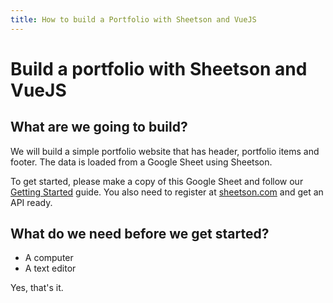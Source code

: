 ```yaml
---
title: How to build a Portfolio with Sheetson and VueJS
---
```

# Build a portfolio with Sheetson and VueJS
## What are we going to build?
We will build a simple portfolio website that has header, portfolio items and footer. The data is loaded from a Google Sheet using Sheetson.

To get started, please make a copy of this Google Sheet and follow our [Getting Started](/getting-started) guide. You also need to register at [sheetson.com](https://sheetson.com) and get an API ready.

## What do we need before we get started?

 - A computer
 - A text editor

 Yes, that's it. 



